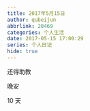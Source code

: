```yaml
---
title: 2017年5月15日
author: qubeijun
abbrlink: 20469
categories: 个人生活
date: 2017-05-15 17:00:29
series: 个人日记
hide: true
---
```


还得助教

晚安

10 天
